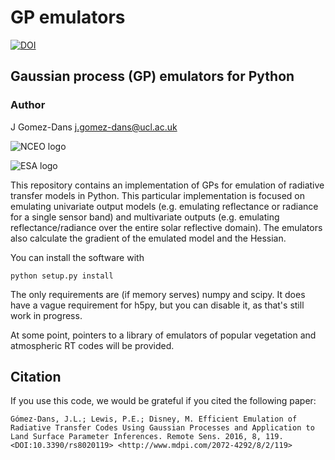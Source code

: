 # GP emulators

[![DOI](https://zenodo.org/badge/DOI/10.5281/zenodo.45259.svg)](https://doi.org/10.5281/zenodo.45259)


## Gaussian process (GP) emulators for Python

### Author  
J Gomez-Dans <j.gomez-dans@ucl.ac.uk>


![NCEO logo](https://www.nceo.ac.uk/wp-content/themes/nceo/assets/images/logos/img_logo_purple.svg)

![ESA logo](http://www.esa.int/esalogo/images/logotype/img_colorlogo_darkblue.gif)

This repository contains an implementation of GPs for emulation of radiative transfer models in Python. This particular implementation is focused on emulating univariate output models (e.g. emulating reflectance or radiance for a single sensor band) and multivariate outputs (e.g. emulating reflectance/radiance over the entire solar reflective domain). The emulators also calculate the gradient of the emulated model and the Hessian.

You can install the software with

    python setup.py install

The only requirements are (if memory serves) numpy and scipy. It does have a vague requirement for h5py, but you can disable it, as that's still work in progress.

At some point, pointers to a library of emulators of popular vegetation and atmospheric RT codes will be provided.

Citation
--------

If you use this code, we would be grateful if you cited the following paper:

    Gómez-Dans, J.L.; Lewis, P.E.; Disney, M. Efficient Emulation of Radiative Transfer Codes Using Gaussian Processes and Application to Land Surface Parameter Inferences. Remote Sens. 2016, 8, 119. <DOI:10.3390/rs8020119> <http://www.mdpi.com/2072-4292/8/2/119>

